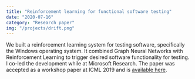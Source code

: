 ```yaml
---
title: "Reinforcement learning for functional software testing"
date: "2020-07-16"
category: "Research paper"
img: "/projects/drift.png"
---
```


We built a reinforcement learning system for testing software, specifically the Windows operating system. It combined Graph Neural Networks with Reinforcement Learning to trigger desired software functionality for testing. I co-led the development while at Microsoft Research. The paper was accepted as a workshop paper at ICML 2019 and is [available here](https://arxiv.org/abs/2007.08220).
